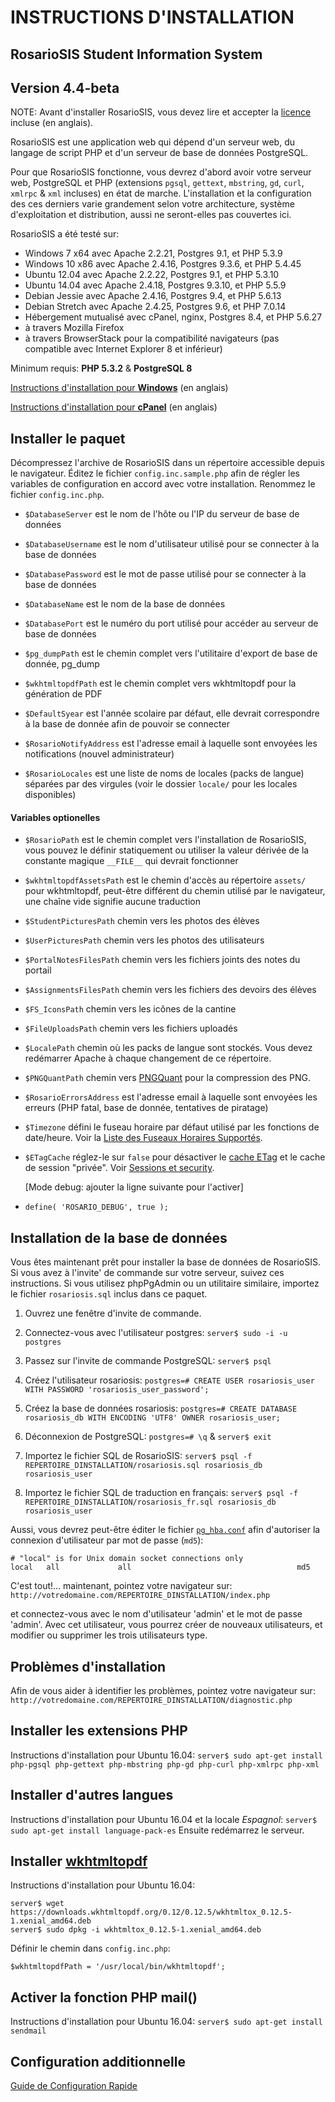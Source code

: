 # INSTRUCTIONS D'INSTALLATION

## RosarioSIS Student Information System

Version 4.4-beta
-------------

NOTE: Avant d'installer RosarioSIS, vous devez lire et accepter la [licence](LICENSE) incluse (en anglais).

RosarioSIS est une application web qui dépend d'un serveur web, du langage de script PHP et d'un serveur de base de données PostgreSQL.

Pour que RosarioSIS fonctionne, vous devrez d'abord avoir votre serveur web, PostgreSQL et PHP (extensions `pgsql`, `gettext`, `mbstring`, `gd`, `curl`, `xmlrpc` & `xml` incluses) en état de marche. L'installation et la configuration des ces derniers varie grandement selon votre architecture, système d'exploitation et distribution, aussi ne seront-elles pas couvertes ici.

RosarioSIS a été testé sur:

- Windows 7 x64 avec Apache 2.2.21, Postgres 9.1, et PHP 5.3.9
- Windows 10 x86 avec Apache 2.4.16, Postgres 9.3.6, et PHP 5.4.45
- Ubuntu 12.04 avec Apache 2.2.22, Postgres 9.1, et PHP 5.3.10
- Ubuntu 14.04 avec Apache 2.4.18, Postgres 9.3.10, et PHP 5.5.9
- Debian Jessie avec Apache 2.4.16, Postgres 9.4, et PHP 5.6.13
- Debian Stretch avec Apache 2.4.25, Postgres 9.6, et PHP 7.0.14
- Hébergement mutualisé avec cPanel, nginx, Postgres 8.4, et PHP 5.6.27
- à travers Mozilla Firefox
- à travers BrowserStack pour la compatibilité navigateurs (pas compatible avec Internet Explorer 8 et inférieur)

Minimum requis: **PHP 5.3.2** & **PostgreSQL 8**

[Instructions d'installation pour **Windows**](https://gitlab.com/francoisjacquet/rosariosis/wikis/How-to-install-RosarioSIS-on-Windows) (en anglais)

[Instructions d'installation pour **cPanel**](https://gitlab.com/francoisjacquet/rosariosis/wikis/How-to-install-RosarioSIS-on-cPanel) (en anglais)


Installer le paquet
-------------------

Décompressez l'archive de RosarioSIS dans un répertoire accessible depuis le navigateur. Éditez le fichier `config.inc.sample.php` afin de régler les variables de configuration en accord avec votre installation. Renommez le fichier `config.inc.php`.

- `$DatabaseServer` est le nom de l'hôte ou l'IP du serveur de base de données
- `$DatabaseUsername` est le nom d'utilisateur utilisé pour se connecter à la base de données
- `$DatabasePassword` est le mot de passe utilisé pour se connecter à la base de données
- `$DatabaseName` est le nom de la base de données
- `$DatabasePort` est le numéro du port utilisé pour accéder au serveur de base de données

- `$pg_dumpPath` est le chemin complet vers l'utilitaire d'export de base de donnée, pg_dump
- `$wkhtmltopdfPath` est le chemin complet vers wkhtmltopdf pour la génération de PDF

- `$DefaultSyear` est l'année scolaire par défaut, elle devrait correspondre à la base de donnée afin de pouvoir se connecter
- `$RosarioNotifyAddress` est l'adresse email à laquelle sont envoyées les notifications (nouvel administrateur)
- `$RosarioLocales` est une liste de noms de locales (packs de langue) séparées par des virgules (voir le dossier `locale/` pour les locales disponibles)

#### Variables optionelles

- `$RosarioPath` est le chemin complet vers l'installation de RosarioSIS, vous pouvez le définir statiquement ou utiliser la valeur dérivée de la constante magique `__FILE__` qui devrait fonctionner
- `$wkhtmltopdfAssetsPath` est le chemin d'accès au répertoire `assets/` pour wkhtmltopdf, peut-être différent du chemin utilisé par le navigateur, une chaîne vide signifie aucune traduction
- `$StudentPicturesPath` chemin vers les photos des élèves
- `$UserPicturesPath` chemin vers les photos des utilisateurs
- `$PortalNotesFilesPath` chemin vers les fichiers joints des notes du portail
- `$AssignmentsFilesPath` chemin vers les fichiers des devoirs des élèves
- `$FS_IconsPath` chemin vers les icônes de la cantine
- `$FileUploadsPath` chemin vers les fichiers uploadés
- `$LocalePath` chemin où les packs de langue sont stockés. Vous devez redémarrer Apache à chaque changement de ce répertoire.
- `$PNGQuantPath` chemin vers [PNGQuant](https://pngquant.org/) pour la compression des PNG.
- `$RosarioErrorsAddress` est l'adresse email à laquelle sont envoyées les erreurs (PHP fatal, base de donnée, tentatives de piratage)
- `$Timezone` défini le fuseau horaire par défaut utilisé par les fonctions de date/heure. Voir la [Liste des Fuseaux Horaires Supportés](http://php.net/manual/fr/timezones.php).
- `$ETagCache` réglez-le sur `false` pour désactiver le [cache ETag](https://fr.wikipedia.org/wiki/Balise-entit%C3%A9_ETag_HTTP) et le cache de session "privée". Voir [Sessions et security](https://secure.php.net/manual/fr/session.security.php).

  [Mode debug: ajouter la ligne suivante pour l'activer]
- `define( 'ROSARIO_DEBUG', true );`


Installation de la base de données
----------------------------------

Vous êtes maintenant prêt pour installer la base de données de RosarioSIS. Si vous avez à l'invite' de commande sur votre serveur, suivez ces instructions. Si vous utilisez phpPgAdmin ou un utilitaire similaire, importez le fichier `rosariosis.sql` inclus dans ce paquet.

1. Ouvrez une fenêtre d'invite de commande.

2. Connectez-vous avec l'utilisateur postgres:
    `server$ sudo -i -u postgres`

3. Passez sur l'invite de commande PostgreSQL:
    `server$ psql`

4. Créez l'utilisateur rosariosis:
    `postgres=# CREATE USER rosariosis_user WITH PASSWORD 'rosariosis_user_password';`

5. Créez la base de données rosariosis:
    `postgres=# CREATE DATABASE rosariosis_db WITH ENCODING 'UTF8' OWNER rosariosis_user;`

6. Déconnexion de PostgreSQL:
    `postgres=# \q` &
    `server$ exit`

7. Importez le fichier SQL de RosarioSIS:
    `server$ psql -f REPERTOIRE_DINSTALLATION/rosariosis.sql rosariosis_db rosariosis_user`

8. Importez le fichier SQL de traduction en français:
    `server$ psql -f REPERTOIRE_DINSTALLATION/rosariosis_fr.sql rosariosis_db rosariosis_user`

Aussi, vous devrez peut-être éditer le fichier [`pg_hba.conf`](http://www.postgresql.org/docs/current/static/auth-pg-hba-conf.html) afin d'autoriser la connexion d'utilisateur par mot de passe (`md5`):
```
# "local" is for Unix domain socket connections only
local   all             all                                     md5
```

C'est tout!... maintenant, pointez votre navigateur sur: `http://votredomaine.com/REPERTOIRE_DINSTALLATION/index.php`

et connectez-vous avec le nom d'utilisateur 'admin' et le mot de passe 'admin'. Avec cet utilisateur, vous pourrez créer de nouveaux utilisateurs, et modifier ou supprimer les trois utilisateurs type.


Problèmes d'installation
------------------------

Afin de vous aider à identifier les problèmes, pointez votre navigateur sur: `http://votredomaine.com/REPERTOIRE_DINSTALLATION/diagnostic.php`


Installer les extensions PHP
----------------------------

Instructions d'installation pour Ubuntu 16.04:
    `server$ sudo apt-get install php-pgsql php-gettext php-mbstring php-gd php-curl php-xmlrpc php-xml`


Installer d'autres langues
--------------------------

Instructions d'installation pour Ubuntu 16.04 et la locale _Espagnol_:
    `server$ sudo apt-get install language-pack-es`
Ensuite redémarrez le serveur.


Installer [wkhtmltopdf](http://wkhtmltopdf.org/)
------------------------------------------------

Instructions d'installation pour Ubuntu 16.04:
```
server$ wget https://downloads.wkhtmltopdf.org/0.12/0.12.5/wkhtmltox_0.12.5-1.xenial_amd64.deb
server$ sudo dpkg -i wkhtmltox_0.12.5-1.xenial_amd64.deb
```

Définir le chemin dans `config.inc.php`:

`$wkhtmltopdfPath = '/usr/local/bin/wkhtmltopdf';`


Activer la fonction PHP mail()
------------------------------

Instructions d'installation pour Ubuntu 16.04:
    `server$ sudo apt-get install sendmail`


Configuration additionnelle
---------------------------

[Guide de Configuration Rapide](https://www.rosariosis.org/fr/quick-setup-guide/)
